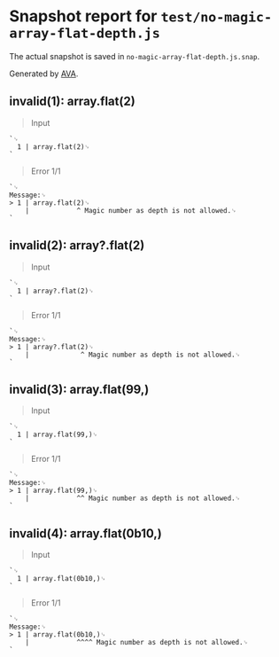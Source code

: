 # Snapshot report for `test/no-magic-array-flat-depth.js`

The actual snapshot is saved in `no-magic-array-flat-depth.js.snap`.

Generated by [AVA](https://avajs.dev).

## invalid(1): array.flat(2)

> Input

    `␊
      1 | array.flat(2)␊
    `

> Error 1/1

    `␊
    Message:␊
    > 1 | array.flat(2)␊
        |            ^ Magic number as depth is not allowed.␊
    `

## invalid(2): array?.flat(2)

> Input

    `␊
      1 | array?.flat(2)␊
    `

> Error 1/1

    `␊
    Message:␊
    > 1 | array?.flat(2)␊
        |             ^ Magic number as depth is not allowed.␊
    `

## invalid(3): array.flat(99,)

> Input

    `␊
      1 | array.flat(99,)␊
    `

> Error 1/1

    `␊
    Message:␊
    > 1 | array.flat(99,)␊
        |            ^^ Magic number as depth is not allowed.␊
    `

## invalid(4): array.flat(0b10,)

> Input

    `␊
      1 | array.flat(0b10,)␊
    `

> Error 1/1

    `␊
    Message:␊
    > 1 | array.flat(0b10,)␊
        |            ^^^^ Magic number as depth is not allowed.␊
    `
